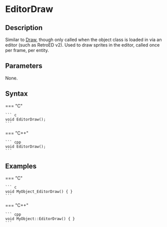 # EditorDraw

## Description
Similar to [Draw](Draw.md), though only called when the object class is loaded in via an editor (such as RetroED v2). Used to draw sprites in the editor, called once per frame, per entity.

## Parameters
None.

## Syntax
=== "C"

	``` c
	void EditorDraw();
	```

=== "C++"

	``` cpp
	void EditorDraw();
	```

## Examples
=== "C"

	``` c
	void MyObject_EditorDraw() { }
	```

=== "C++"

	``` cpp
	void MyObject::EditorDraw() { }
	```
